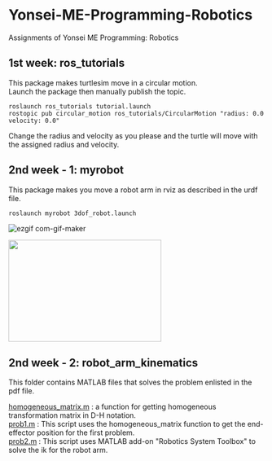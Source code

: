 # Yonsei-ME-Programming-Robotics
Assignments of Yonsei ME Programming: Robotics

## 1st week: ros_tutorials  
This package makes turtlesim move in a circular motion.  
Launch the package then manually publish the topic.
```
roslaunch ros_tutorials tutorial.launch  
rostopic pub circular_motion ros_tutorials/CircularMotion "radius: 0.0 velocity: 0.0" 
```
Change the radius and velocity as you please and the turtle will move with the assigned radius and velocity.
  
  

## 2nd week - 1: myrobot  
This package makes you move a robot arm in rviz as described in the urdf file.   
```
roslaunch myrobot 3dof_robot.launch  
```  

![ezgif com-gif-maker](https://user-images.githubusercontent.com/97090402/183676157-b78d0049-e8ce-4b52-97d1-cd04493f14d3.gif)


<img src="https://user-images.githubusercontent.com/97090402/183676157-b78d0049-e8ce-4b52-97d1-cd04493f14d3.gif" width="300" height="200" />
  
## 2nd week - 2: robot_arm_kinematics  
This folder contains MATLAB files that solves the problem enlisted in the pdf file.  
  
[homogeneous_matrix.m](https://github.com/n00Nspr1ng/Yonsei-ME-Programming-Robotics/blob/main/robot_arm_kinematics/homogeneous_matrix.m) : a function for getting homogeneous transformation matrix in D-H notation.  
[prob1.m](https://github.com/n00Nspr1ng/Yonsei-ME-Programming-Robotics/blob/main/robot_arm_kinematics/prob1.m) : This script uses the homogeneous_matrix function to get the end-effector position for the first problem.  
[prob2.m](https://github.com/n00Nspr1ng/Yonsei-ME-Programming-Robotics/blob/main/robot_arm_kinematics/prob2.m) : This script uses MATLAB add-on "Robotics System Toolbox" to solve the ik for the robot arm.  
